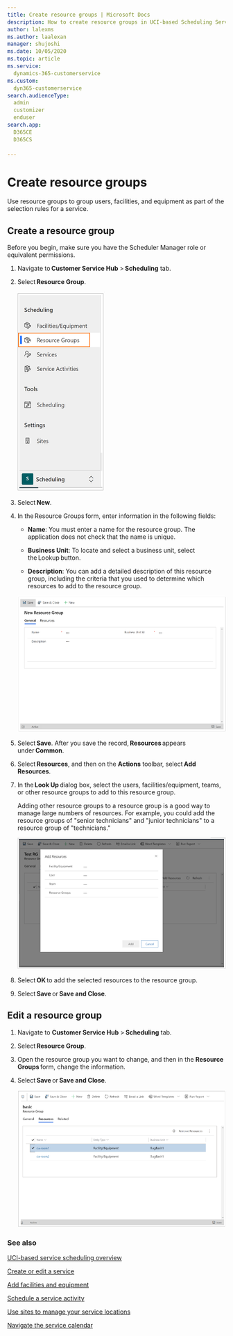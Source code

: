 ```yaml
---
title: Create resource groups | Microsoft Docs
description: How to create resource groups in UCI-based Scheduling Service for Dynamics 365 Customer Service.
author: lalexms
ms.author: laalexan
manager: shujoshi
ms.date: 10/05/2020
ms.topic: article
ms.service: 
  dynamics-365-customerservice
ms.custom: 
  dyn365-customerservice
search.audienceType: 
  admin
  customizer
  enduser
search.app: 
  D365CE
  D365CS
  
---
```


# Create resource groups

Use resource groups to group users, facilities, and equipment as part of the selection rules for a service.

## Create a resource group

Before you begin, make sure you have the Scheduler Manager role or equivalent permissions. 

1. Navigate to **Customer Service Hub** > **Scheduling** tab.

2. Select **Resource Group**.

   ![Select Resource Group](media/uci-resource-groups.png "Select Resource Group")

3. Select **New**. 

4. In the Resource Groups form, enter information in the following fields: 

    - **Name**: You must enter a name for the resource group. The application does not check that the name is unique.

    - **Business Unit**: To locate and select a business unit, select the Lookup button.
  
    - **Description**: You can add a detailed description of this resource group, including the criteria that you used to determine which resources to add to the resource group. 

   ![New Resource Group](media/uci-new-resource-group.png "Add details for a new resource group")
  
5. Select **Save**.
    After you save the record, **Resources** appears under **Common**. 

6. Select **Resources**, and then on the **Actions** toolbar, select **Add Resources**. 

7. In the **Look Up** dialog box, select the users, facilities/equipment, teams, or other resource groups to add to this resource group.

    Adding other resource groups to a resource group is a good way to manage large numbers of resources. For example, you could add the resource groups of "senior technicians" and "junior technicians" to a resource group of "technicians."

   ![Add Resources](media/uci-add-resource.png "Add other resources to your Resource Group")
    
8. Select **OK** to add the selected resources to the resource group.

9. Select **Save** or **Save and Close**.

## Edit a resource group

1. Navigate to **Customer Service Hub** > **Scheduling** tab.

2. Select **Resource Group**.

3. Open the resource group you want to change, and then in the **Resource Groups** form, change the information. 

4. Select **Save** or **Save and Close**. 

   ![Edit Resource Group](media/uci-change-resource.png "Edit the resources in your Resource Group")
   
### See also  

[UCI-based service scheduling overview](uci-scheduling-overview.md)

[Create or edit a service](uci-create-edit-service.md)

[Add facilities and equipment](uci-add-facilities-equipment.md)

[Schedule a service activity](uci-schedule-service-activity.md)

[Use sites to manage your service locations](uci-create-sites.md)

[Navigate the service calendar](uci-navigate-service-calendar.md)
